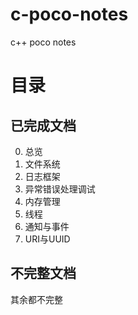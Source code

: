 # c-poco-notes
c++ poco notes
# 目录
## 已完成文档
0. 总览
1. 文件系统
2. 日志框架
3. 异常错误处理调试
4. 内存管理
5. 线程
6. 通知与事件
7. URI与UUID

## 不完整文档
其余都不完整


